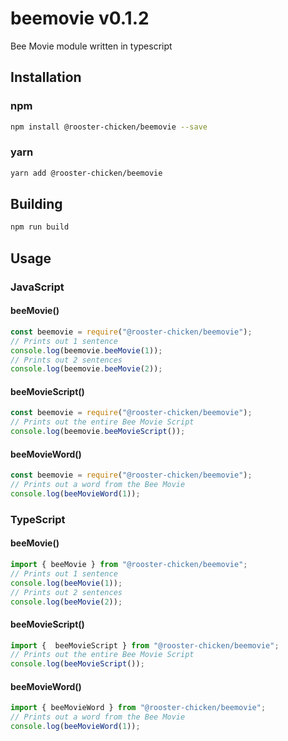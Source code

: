 # beemovie v0.1.2
Bee Movie module written in typescript

## Installation

### npm

```sh
npm install @rooster-chicken/beemovie --save
```

### yarn

```sh
yarn add @rooster-chicken/beemovie
```

## Building

```sh
npm run build
```

## Usage

### JavaScript

#### beeMovie()

```javascript
const beemovie = require("@rooster-chicken/beemovie");
// Prints out 1 sentence
console.log(beemovie.beeMovie(1));
// Prints out 2 sentences
console.log(beemovie.beeMovie(2));
```

#### beeMovieScript()

```javascript
const beemovie = require("@rooster-chicken/beemovie");
// Prints out the entire Bee Movie Script
console.log(beemovie.beeMovieScript());
```

#### beeMovieWord()

```javascript
const beemovie = require("@rooster-chicken/beemovie");
// Prints out a word from the Bee Movie
console.log(beeMovieWord(1));
```

### TypeScript

#### beeMovie()

```typescript
import { beeMovie } from "@rooster-chicken/beemovie";
// Prints out 1 sentence
console.log(beeMovie(1));
// Prints out 2 sentences
console.log(beeMovie(2));
```

#### beeMovieScript()

```typescript
import {  beeMovieScript } from "@rooster-chicken/beemovie";
// Prints out the entire Bee Movie Script
console.log(beeMovieScript());
```

#### beeMovieWord()

```typescript
import { beeMovieWord } from "@rooster-chicken/beemovie";
// Prints out a word from the Bee Movie
console.log(beeMovieWord(1));
```
